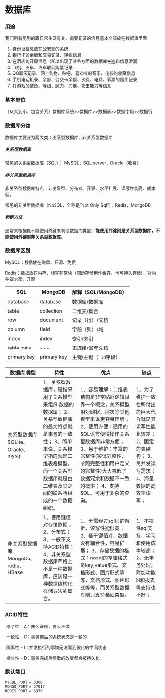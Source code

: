 # 数据库

### 用途

我们所有见到的跟日常生活有关、需要记录的信息基本全部放在数据库里面

1. 身份证信息放在公安部的系统
2. 银行卡的余额和交易记录、转帐信息
3. 在酒店的开房信息（所以出现了某些方面的数据库被盗和信息泄漏）
4. 飞机、火车、汽车联网购票记录
5. QQ聊天记录、网上购物、贴吧、喜欢听的音乐、电影的收藏信息
6. 手机电话机录、余额、公交卡余额、水费、电费、彩票的购买记录
7. 打游戏的装备、等级、魔力、力量、攻击能力等信息

### 基本单位

（从大到小，包含关系）数据库系统>>数据库>>数据表>>数据字段>>数据行

### 数据库分类

数据库主要分为两大类：关系型数据库、非关系型数据库

##### 关系型数据库

常见的关系型数据库（SQL）： MySQL，SQL server，Oracle（收费）

##### 非关系型数据库

非关系型数据库特点：非关系型、分布式、开源、水平扩展、读写性能高、成本低。

常见的非关型数据库（NoSQL，全称是”Not Only Sql”）：Redis，MongoDB

##### 判断方法

通常来根据能不能使用外键来判段数据库类型，**能使用外键则是关系型数据库，不能使用外键则非关系型数据库**。

### 数据库区别

MySQL：数据放在磁盘、开源、免费

Redis：数据放在内存、读写非常快（辅助存储用作缓存，也可持久存储）、对内存要求高、开源

| SQL         | MongoDB     | 解释（SQL/MongoDB）    |
| ----------- | ----------- | ---------------------- |
| database    | database    | 数据库/数据库          |
| table       | collection  | 二维表/集合            |
| row         | document    | 记录（行）/文档        |
| column      | field       | 字段（列）/域          |
| index       | index       | 索引/索引              |
| table joins | ---         | 表连接/嵌套文档        |
| primary key | primary key | 主键/主键（`_id`字段） |

| 数据库 类型                          | 特性                                                         | 优点                                                         | 缺点                                                         |
| ------------------------------------ | ------------------------------------------------------------ | ------------------------------------------------------------ | ------------------------------------------------------------ |
| 关系型数据库 SQLite、Oracle、mysql   | 1、关系型数据库，是指采用了关系模型来组织 数据的数据库； 2、关系型数据库的最大特点就是事务的一致性； 3、简单来说，关系模型指的就是二维表格模型， 而一个关系型数据库就是由二维表及其之间的联系所组成的一个数据组织。 | 1、容易理解：二维表结构是非常贴近逻辑世界一个概念，关系模型相对网状、层次等其他模型来说更容易理解； 2、使用方便：通用的SQL语言使得操作关系型数据库非常方便； 3、易于维护：丰富的完整性(实体完整性、参照完整性和用户定义的完整性)大大减低了数据冗余和数据不一致的概率； 4、支持SQL，可用于复杂的查询。 | 1、为了维护一致性所付出的巨大代价就是其读写性能比较差； 2、固定的表结构； 3、高并发读写需求； 4、海量数据的高效率读写； |
| 非关系型数据库 MongoDb、redis、HBase | 1、使用键值对存储数据； 2、分布式； 3、一般不支持ACID特性； 4、非关系型数据库严格上不是一种数据库，应该是一种数据结构化存储方法的集合。 | 1、无需经过sql层的解析，读写性能很高； 2、基于键值对，数据没有耦合性，容易扩展； 3、存储数据的格式：nosql的存储格式是key,value形式、文档形式、图片形式等等，文档形式、图片形式等等，而关系型数据库则只支持基础类型。 | 1、不提供sql支持，学习和使用成本较高； 2、无事务处理，附加功能bi和报表等支持也不好； |


### ACID特性

​	原子性 - A：要么全做，要么不做

​	一致性 - C：事务前后的系统状态是一致的

​	隔离性 - I：并发执行的事物无法看到彼此的中间状态

​	持久性 - D：事务完成后所做的改变都会被持久化

### 默认端口

```
MYSQL_PORT = 3306
MONGO_PORT = 27017
REDIS_PORT = 6379
```
